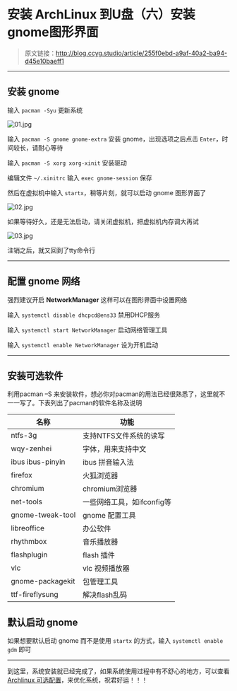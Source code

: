 # 安装 ArchLinux 到U盘（六）安装gnome图形界面

[annotation]: <id> (255f0ebd-a9af-40a2-ba94-d45e10baeff1)
[annotation]: <create_time> (2018-01-15 21:49:00)
[annotation]: <category> (计算机技术)
[annotation]: <tags> (操作系统|Linux)
[annotation]: <status> (public)
[annotation]: <topics> (安装 ArchLinux 到U盘)
[annotation]: <comments> (true)

> 原文链接：<http://blog.ccyg.studio/article/255f0ebd-a9af-40a2-ba94-d45e10baeff1>

---


## 安装 gnome

输入 `pacman -Syu` 更新系统

![01.jpg](http://upload-images.jianshu.io/upload_images/406169-d882a4e0b0546071.jpg?imageMogr2/auto-orient/strip%7CimageView2/2/w/1240)

输入 `pacman -S gnome gnome-extra` 安装 gnome，出现选项之后点击 `Enter`，时间较长，请耐心等待

输入 `pacman -S xorg xorg-xinit` 安装驱动

编辑文件 `~/.xinitrc` 输入 `exec gnome-session` 保存

然后在虚拟机中输入 `startx`，稍等片刻，就可以启动 gnome 图形界面了

![02.jpg](http://upload-images.jianshu.io/upload_images/406169-449e2fde75259e78.jpg?imageMogr2/auto-orient/strip%7CimageView2/2/w/1240)

如果等待好久，还是无法启动，请关闭虚拟机，把虚拟机内存调大再试

![03.jpg](http://upload-images.jianshu.io/upload_images/406169-486b9e77a971daed.jpg?imageMogr2/auto-orient/strip%7CimageView2/2/w/1240)


注销之后，就又回到了tty命令行

***

## 配置 gnome 网络

强烈建议开启 **NetworkManager** 这样可以在图形界面中设置网络

输入 `systemctl disable dhcpcd@ens33` 禁用DHCP服务

输入 `systemctl start NetworkManager` 启动网络管理工具

输入 `systemctl enable NetworkManager` 设为开机启动

***

## 安装可选软件

利用pacman –S 来安装软件，想必你对pacman的用法已经很熟悉了，这里就不一一写了。下表列出了pacman的软件名称及说明

名称|功能
-|-
ntfs-3g | 支持NTFS文件系统的读写
wqy-zenhei | 字体，用来支持中文
ibus ibus-pinyin | ibus 拼音输入法
firefox | 火狐浏览器
chromium | chromium浏览器
net-tools | 一些网络工具，如ifconfig等
gnome-tweak-tool | gnome 配置工具
libreoffice | 办公软件
rhythmbox | 音乐播放器
flashplugin | flash 插件
vlc | vlc 视频播放器
gnome-packagekit | 包管理工具
ttf-fireflysung | 解决flash乱码

## 默认启动 gnome

如果想要默认启动 gnome 而不是使用 `startx` 的方式，输入 `systemctl enable gdm` 即可

***

到这里，系统安装就已经完成了，如果系统使用过程中有不舒心的地方，可以查看 [Archlinux 可选配置](./5c3a4435-dec5-4a15-b30c-3dea4ae35e40)，来优化系统，祝君好运！！！